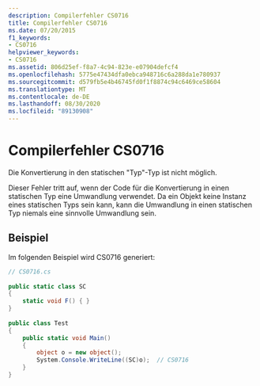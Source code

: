 ```yaml
---
description: Compilerfehler CS0716
title: Compilerfehler CS0716
ms.date: 07/20/2015
f1_keywords:
- CS0716
helpviewer_keywords:
- CS0716
ms.assetid: 806d25ef-f8a7-4c94-823e-e07904defcf4
ms.openlocfilehash: 5775e47434dfa0ebca948716c6a288da1e780937
ms.sourcegitcommit: d579fb5e4b46745fd0f1f8874c94c6469ce58604
ms.translationtype: MT
ms.contentlocale: de-DE
ms.lasthandoff: 08/30/2020
ms.locfileid: "89130908"
---
```

# <a name="compiler-error-cs0716"></a>Compilerfehler CS0716
Die Konvertierung in den statischen "Typ"-Typ ist nicht möglich.  
  
 Dieser Fehler tritt auf, wenn der Code für die Konvertierung in einen statischen Typ eine Umwandlung verwendet. Da ein Objekt keine Instanz eines statischen Typs sein kann, kann die Umwandlung in einen statischen Typ niemals eine sinnvolle Umwandlung sein.  
  
## <a name="example"></a>Beispiel  
 Im folgenden Beispiel wird CS0716 generiert:  
  
```csharp  
// CS0716.cs  
  
public static class SC  
{  
    static void F() { }  
}  
  
public class Test  
{  
    public static void Main()  
    {  
        object o = new object();  
        System.Console.WriteLine((SC)o);  // CS0716  
    }  
}  
```
